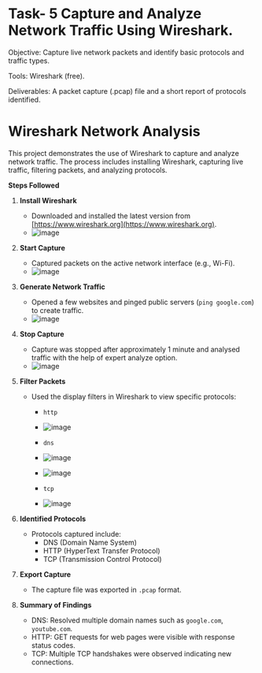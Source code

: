 # Task- 5 Capture and Analyze Network Traffic Using Wireshark.


Objective: Capture live network packets and identify basic protocols and traffic types.


Tools: Wireshark (free).


Deliverables:  A packet capture (.pcap) file and a short report of protocols identified.

# Wireshark Network Analysis

This project demonstrates the use of Wireshark to capture and analyze network traffic. The process includes installing Wireshark, capturing live traffic, filtering packets, and analyzing protocols.

**Steps Followed**

1. **Install Wireshark**
   - Downloaded and installed the latest version from [https://www.wireshark.org](https://www.wireshark.org).
   - ![image](https://github.com/user-attachments/assets/ea8bfabe-ed5a-41b7-b95d-b88e9191d809)


2. **Start Capture**
   - Captured packets on the active network interface (e.g., Wi-Fi).
   - ![image](https://github.com/user-attachments/assets/1fe121a9-b6f5-4ea3-aa9f-9380efcd2298)


3. **Generate Network Traffic**
   - Opened a few websites and pinged public servers (`ping google.com`) to create traffic.
   - ![image](https://github.com/user-attachments/assets/b2a65474-dded-43d3-853b-87c75dc79135)


4. **Stop Capture**
   - Capture was stopped after approximately 1 minute and analysed traffic with the help of expert analyze option.
   - ![image](https://github.com/user-attachments/assets/f4c5f44d-22c9-4caa-bac1-1563a1fb83fe)

  
5. **Filter Packets**
   - Used the display filters in Wireshark to view specific protocols:
     - `http`
     - ![image](https://github.com/user-attachments/assets/7ad7791c-1dd2-45bb-995b-51aca260d017)

     - `dns`
     - ![image](https://github.com/user-attachments/assets/e2024b6b-5ad3-430c-b611-1afcf4232b6e)
     - ![image](https://github.com/user-attachments/assets/fc42e9be-a95a-4cbe-9f94-cf2de2418c34)


     - `tcp`
     - ![image](https://github.com/user-attachments/assets/5683189a-23a8-484a-b8be-7787a2c06835)


6. **Identified Protocols**
   - Protocols captured include:
     - DNS (Domain Name System)
     - HTTP (HyperText Transfer Protocol)
     - TCP (Transmission Control Protocol)

7. **Export Capture**
   - The capture file was exported in `.pcap` format.
   

8. **Summary of Findings**
   - DNS: Resolved multiple domain names such as `google.com`, `youtube.com`.
   - HTTP: GET requests for web pages were visible with response status codes.
   - TCP: Multiple TCP handshakes were observed indicating new connections.
